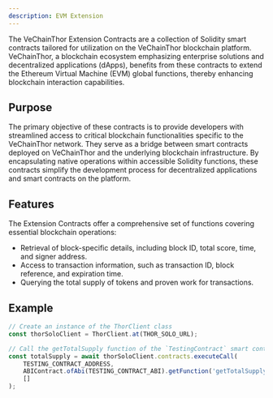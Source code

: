 ```yaml
---
description: EVM Extension
---
```


The VeChainThor Extension Contracts are a collection of Solidity smart contracts tailored for utilization on the VeChainThor blockchain platform. VeChainThor, a blockchain ecosystem emphasizing enterprise solutions and decentralized applications (dApps), benefits from these contracts to extend the Ethereum Virtual Machine (EVM) global functions, thereby enhancing blockchain interaction capabilities.

## Purpose

The primary objective of these contracts is to provide developers with streamlined access to critical blockchain functionalities specific to the VeChainThor network. They serve as a bridge between smart contracts deployed on VeChainThor and the underlying blockchain infrastructure. By encapsulating native operations within accessible Solidity functions, these contracts simplify the development process for decentralized applications and smart contracts on the platform.

## Features

The Extension Contracts offer a comprehensive set of functions covering essential blockchain operations:

 - Retrieval of block-specific details, including block ID, total score, time, and signer address.
 - Access to transaction information, such as transaction ID, block reference, and expiration time.
 - Querying the total supply of tokens and proven work for transactions.

## Example

```typescript { name=evm-extension, category=example }
// Create an instance of the ThorClient class
const thorSoloClient = ThorClient.at(THOR_SOLO_URL);

// Call the getTotalSupply function of the `TestingContract` smart contract
const totalSupply = await thorSoloClient.contracts.executeCall(
    TESTING_CONTRACT_ADDRESS,
    ABIContract.ofAbi(TESTING_CONTRACT_ABI).getFunction('getTotalSupply'),
    []
);
```
